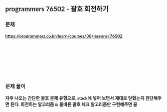 <span style="font-family:Lato,PingFang SC,Microsoft YaHei,sans-serif">

## programmers 76502 - 괄호 회전하기


### 문제 
<b>https://programmers.co.kr/learn/courses/30/lessons/76502</b>


<br/><br/><br/><br/><br/><br/>


### 문제 풀이<b>

자주 나오는 간단한 괄호 문제 유형으로, stack에 넣어 보면서 제대로 닫혔는지 판단해주면 된다.
회전하는 알고리즘 & 올바른 괄호 체크 알고리즘만 구현해주면 끝 


</span>
